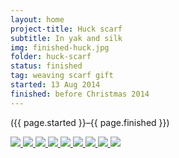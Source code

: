 ```yaml
---
layout: home
project-title: Huck scarf
subtitle: In yak and silk
img: finished-huck.jpg
folder: huck-scarf
status: finished
tag: weaving scarf gift
started: 13 Aug 2014
finished: before Christmas 2014
---
```

<p class="center">({{ page.started }}–{{ page.finished }})</p>

<section id="photos">
<a href="{{ site.baseurl }}/projects/huck-scarf/img/huck-draft.jpg">
	<img src="{{ site.baseurl }}/projects/huck-scarf/img/huck-draft.jpg" />
</a>
<a href="{{ site.baseurl }}/projects/huck-scarf/img/talyo.jpg">
	<img src="{{ site.baseurl }}/projects/huck-scarf/img/talyo.jpg" />
</a>
<a href="{{ site.baseurl }}/projects/huck-scarf/img/silken-fog.jpg">
	<img src="{{ site.baseurl }}/projects/huck-scarf/img/silken-fog.jpg" />
</a>
<a href="{{ site.baseurl }}/projects/huck-scarf/img/scarf-plan.jpg">
	<img src="{{ site.baseurl }}/projects/huck-scarf/img/scarf-plan.jpg" />
</a>
<a href="{{ site.baseurl }}/projects/huck-scarf/img/sleying.jpg">
	<img src="{{ site.baseurl }}/projects/huck-scarf/img/sleying.jpg" />
</a>
<a href="{{ site.baseurl }}/projects/huck-scarf/img/ppi.jpg">
	<img src="{{ site.baseurl }}/projects/huck-scarf/img/ppi.jpg" />
</a>
<a href="{{ site.baseurl }}/projects/huck-scarf/img/on-loom.jpg">
	<img src="{{ site.baseurl }}/projects/huck-scarf/img/on-loom.jpg" />
</a>
<a href="{{ site.baseurl }}/projects/huck-scarf/img/finished-huck.jpg">
	<img src="{{ site.baseurl }}/projects/huck-scarf/img/finished-huck.jpg" />
</a>
<a href="{{ site.baseurl }}/projects/huck-scarf/img/close-up.jpg">
	<img src="{{ site.baseurl }}/projects/huck-scarf/img/close-up.jpg" />
</a>
</section><!-- /#photos --> 